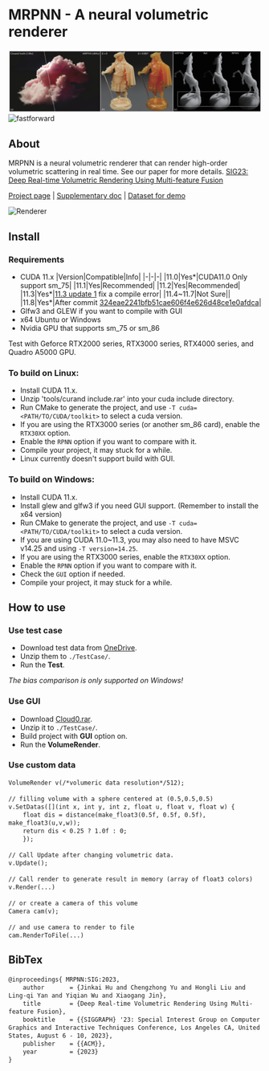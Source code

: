 


# MRPNN - A neural volumetric renderer

![teaser](./pics/teaser.png)
![fastforward](./pics/fastforward.gif)


## About
MRPNN is a neural volumetric renderer that can render high-order volumetric scattering in real time. See our paper for more details.
[SIG23: Deep Real-time Volumetric Rendering Using Multi-feature Fusion](https://sites.cs.ucsb.edu/~lingqi/publications/paper_mrpnn.pdf)

[Project page](http://www.cad.zju.edu.cn/home/jin/sig20231/SigMRPNN2023.htm) |
[Supplementary doc](http://www.cad.zju.edu.cn/home/jin/sig20231/Supplementary.pdf) |
[Dataset for demo](https://1drv.ms/f/c/c6d71596bc679f33/QjOfZ7yWFdcggMZJBAAAAAAATuOe1hNOeD_D7Q)

![Renderer](./pics/cloud.gif)

## Install

### Requirements
- CUDA 11.x
	|Version|Compatible|Info|
	|-|-|-|
	|11.0|Yes*|CUDA11.0 Only support sm_75|
	|11.1|Yes|Recommended|
	|11.2|Yes|Recommended|
	|11.3|Yes*|[11.3 update 1](https://developer.nvidia.com/cuda-11-3-1-download-archive) fix a compile error|
	|11.4~11.7|Not Sure||
	|11.8|Yes*|After commit [324eae2241bfb51cae606f4e626d48ce1e0afdca](https://github.com/What-a-stupid-username/MRPNN/commit/324eae2241bfb51cae606f4e626d48ce1e0afdca)|
- Glfw3 and GLEW if you want to compile with GUI
- x64 Ubuntu or Windows
- Nvidia GPU that supports sm_75 or sm_86

Test with Geforce RTX2000 series, RTX3000 series, RTX4000 series, and Quadro A5000 GPU.

### To build on Linux:
- Install CUDA 11.x.
- Unzip 'tools/curand include.rar' into your cuda include directory.
- Run CMake to generate the project, and use `-T cuda=<PATH/TO/CUDA/toolkit>` to select a cuda version.
- If you are using the RTX3000 series (or another sm_86 card), enable the `RTX30XX` option.
- Enable the `RPNN` option if you want to compare with it.
- Compile your project, it may stuck for a while.
- Linux currently doesn't support build with GUI.

### To build on Windows:
- Install CUDA 11.x.
- Install glew and glfw3 if you need GUI support. (Remember to install the x64 version)
- Run CMake to generate the project, and use `-T cuda=<PATH/TO/CUDA/toolkit>` to select a cuda version.
- If you are using CUDA 11.0~11.3, you may also need to have MSVC v14.25 and using `-T version=14.25`.
- If you are using the RTX3000 series, enable the `RTX30XX` option.
- Enable the `RPNN` option if you want to compare with it.
- Check the `GUI` option if needed.
- Compile your project, it may stuck for a while.

## How to use

### Use test case
- Download test data from [OneDrive](https://1drv.ms/f/s!AjOfZ7yWFdfGiElO457WE054P8Pt?e=pc3YDk).
- Unzip them to `./TestCase/`.
- Run the **Test**.

*The bias comparison is only supported on Windows!*

### Use GUI
- Download [Cloud0.rar](https://1drv.ms/f/s!AjOfZ7yWFdfGiElO457WE054P8Pt?e=pc3YDk).
- Unzip it to `./TestCase/`.
- Build project with **GUI** option on.
- Run the **VolumeRender**.

### Use custom data 
```
VolumeRender v(/*volumeric data resolution*/512);

// filling volume with a sphere centered at (0.5,0.5,0.5)
v.SetDatas([](int x, int y, int z, float u, float v, float w) {
    float dis = distance(make_float3(0.5f, 0.5f, 0.5f), make_float3(u,v,w));
    return dis < 0.25 ? 1.0f : 0;
    });

// Call Update after changing volumetric data.
v.Update();

// Call render to generate result in memory (array of float3 colors)
v.Render(...)

// or create a camera of this volume
Camera cam(v);

// and use camera to render to file
cam.RenderToFile(...)
```

## BibTex
```
@inproceedings{ MRPNN:SIG:2023,
	author       = {Jinkai Hu and Chengzhong Yu and Hongli Liu and Ling-qi Yan and Yiqian Wu and Xiaogang Jin},
	title        = {Deep Real-time Volumetric Rendering Using Multi-feature Fusion},
	booktitle    = {{SIGGRAPH} '23: Special Interest Group on Computer Graphics and Interactive Techniques Conference, Los Angeles CA, United States, August 6 - 10, 2023},
	publisher    = {{ACM}},
	year         = {2023}
}
```
